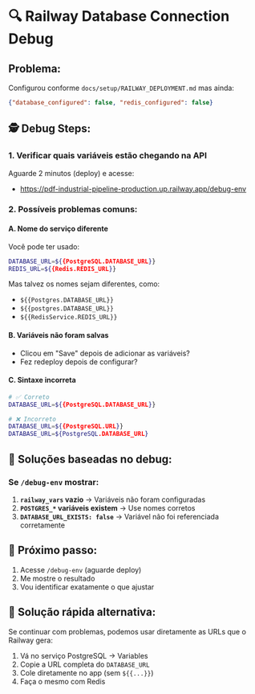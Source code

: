 # 🔍 Railway Database Connection Debug

## Problema:
Configurou conforme `docs/setup/RAILWAY_DEPLOYMENT.md` mas ainda:
```json
{"database_configured": false, "redis_configured": false}
```

## 🕵️ Debug Steps:

### 1. **Verificar quais variáveis estão chegando na API**
Aguarde 2 minutos (deploy) e acesse:
- https://pdf-industrial-pipeline-production.up.railway.app/debug-env

### 2. **Possíveis problemas comuns:**

#### A. **Nome do serviço diferente**
Você pode ter usado:
```bash
DATABASE_URL=${{PostgreSQL.DATABASE_URL}}
REDIS_URL=${{Redis.REDIS_URL}}
```

Mas talvez os nomes sejam diferentes, como:
- `${{Postgres.DATABASE_URL}}`
- `${{postgres.DATABASE_URL}}`
- `${{RedisService.REDIS_URL}}`

#### B. **Variáveis não foram salvas**
- Clicou em "Save" depois de adicionar as variáveis?
- Fez redeploy depois de configurar?

#### C. **Sintaxe incorreta**
```bash
# ✅ Correto
DATABASE_URL=${{PostgreSQL.DATABASE_URL}}

# ❌ Incorreto  
DATABASE_URL=${{PostgreSQL.URL}}
DATABASE_URL=${PostgreSQL.DATABASE_URL}
```

## 🔧 **Soluções baseadas no debug:**

### Se `/debug-env` mostrar:
1. **`railway_vars` vazio** → Variáveis não foram configuradas
2. **`POSTGRES_*` variáveis existem** → Use nomes corretos
3. **`DATABASE_URL_EXISTS: false`** → Variável não foi referenciada corretamente

## 🎯 **Próximo passo:**
1. Acesse `/debug-env` (aguarde deploy)
2. Me mostre o resultado
3. Vou identificar exatamente o que ajustar

## 🚀 **Solução rápida alternativa:**
Se continuar com problemas, podemos usar diretamente as URLs que o Railway gera:

1. Vá no serviço PostgreSQL → Variables
2. Copie a URL completa do `DATABASE_URL`
3. Cole diretamente no app (sem `${{...}}`)
4. Faça o mesmo com Redis